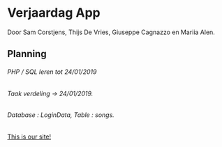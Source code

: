 # Verjaardag App
Door Sam Corstjens, Thijs De Vries, Giuseppe Cagnazzo en Mariia Alen.
## Planning

###### PHP / SQL leren tot 24/01/2019

###### Taak verdeling -> 24/01/2019.

###### Database : LoginData, Table : songs.
[This is our site!](https://samcorstjens.github.io/verjaardag_app-master/.)
